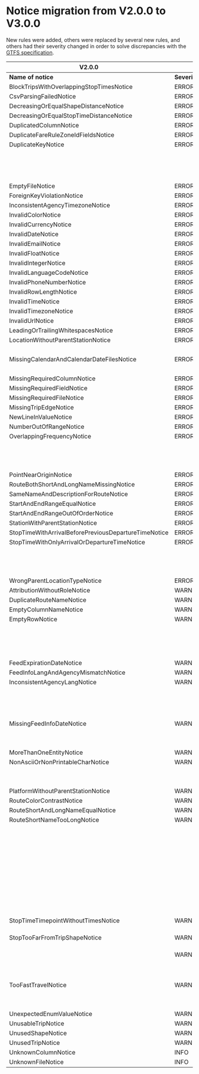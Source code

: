 # Notice migration from V2.0.0 to V3.0.0

New rules were added, others were replaced by several new rules, and others had their severity changed in order to solve discrepancies with the [GTFS specification](https://github.com/google/transit/blob/master/gtfs/spec/en/reference.md).

| V2.0.0                                               |          | V3.0.0                                                                                                                                                                           |          | Comments                                                                                                                                                         |
| ---------------------------------------------------- | -------- | -------------------------------------------------------------------------------------------------------------------------------------------------------------------------------- | -------- | ---------------------------------------------------------------------------------------------------------------------------------------------------------------- |
| **Name of notice**                                   |**Severity**| **Name of notice**                                                                                                                                                               |**Severity**|
| BlockTripsWithOverlappingStopTimesNotice             | ERROR    | [BlockTripsWithOverlappingStopTimesNotice](https://github.com/MobilityData/gtfs-validator/blob/master/RULES.md#BlockTripsWithOverlappingStopTimesNotice)                         | ERROR    |                                                                                                                                                                  |
| CsvParsingFailedNotice                               | ERROR    | [CsvParsingFailedNotice](https://github.com/MobilityData/gtfs-validator/blob/master/RULES.md#csvparsingfailednotice)                                                             | ERROR    |                                                                                                                                                                  |
| DecreasingOrEqualShapeDistanceNotice                 | ERROR    | [DecreasingOrEqualShapeDistanceNotice](https://github.com/MobilityData/gtfs-validator/blob/master/RULES.md#decreasingorequalshapedistancenotice)                                 | ERROR    |                                                                                                                                                                  |
| DecreasingOrEqualStopTimeDistanceNotice              | ERROR    | [DecreasingOrEqualStopTimeDistanceNotice](https://github.com/MobilityData/gtfs-validator/blob/master/RULES.md#decreasingorequalstoptimedistancenotice)                           | ERROR    |                                                                                                                                                                  |
| DuplicatedColumnNotice                               | ERROR    | [DuplicatedColumnNotice](https://github.com/MobilityData/gtfs-validator/blob/master/RULES.md#duplicatedcolumnnotice)                                                             | ERROR    |                                                                                                                                                                  |
| DuplicateFareRuleZoneIdFieldsNotice                  | ERROR    | [DuplicateFareRuleZoneIdFieldsNotice](https://github.com/MobilityData/gtfs-validator/blob/master/RULES.md#duplicatefarerulezoneidfieldsnotice)                                   | ERROR    |                                                                                                                                                                  |
| DuplicateKeyNotice                                   | ERROR    | [DuplicateKeyNotice](https://github.com/MobilityData/gtfs-validator/blob/master/RULES.md#duplicatekeynotice)                                                                     | ERROR    |                                                                                                                                                                  |
|                                                      |          | [EmptyColumnNameNotice](https://github.com/MobilityData/gtfs-validator/blob/master/RULES.md#emptycolumnnamenotice)                                                               | ERROR    | This rule was previously a WARNING and it was upgraded to solve a discrepancy with the GTFS specification                                                        |
| EmptyFileNotice                                      | ERROR    | [EmptyFileNotice](https://github.com/MobilityData/gtfs-validator/blob/master/RULES.md#emptyfilenotice)                                                                           | ERROR    |                                                                                                                                                                  |
| ForeignKeyViolationNotice                            | ERROR    | [ForeignKeyViolationNotice](https://github.com/MobilityData/gtfs-validator/blob/master/RULES.md#foreignkeyviolationnotice)                                                       | ERROR    |                                                                                                                                                                  |
| InconsistentAgencyTimezoneNotice                     | ERROR    | [InconsistentAgencyTimezoneNotice](https://github.com/MobilityData/gtfs-validator/blob/master/RULES.md#inconsistentagencytimezonenotice)                                         | ERROR    |                                                                                                                                                                  |
| InvalidColorNotice                                   | ERROR    | [InvalidColorNotice](https://github.com/MobilityData/gtfs-validator/blob/master/RULES.md#invalidcolornotice)                                                                     | ERROR    |                                                                                                                                                                  |
| InvalidCurrencyNotice                                | ERROR    | [InvalidCurrencyNotice](https://github.com/MobilityData/gtfs-validator/blob/master/RULES.md#invalidcurrencynotice)                                                               | ERROR    |                                                                                                                                                                  |
| InvalidDateNotice                                    | ERROR    | [InvalidDateNotice](https://github.com/MobilityData/gtfs-validator/blob/master/RULES.md#invaliddatenotice)                                                                       | ERROR    |                                                                                                                                                                  |
| InvalidEmailNotice                                   | ERROR    | [InvalidEmailNotice](https://github.com/MobilityData/gtfs-validator/blob/master/RULES.md#invalidemailnotice)                                                                     | ERROR    |                                                                                                                                                                  |
| InvalidFloatNotice                                   | ERROR    | [InvalidFloatNotice](https://github.com/MobilityData/gtfs-validator/blob/master/RULES.md#invalidfloatnotice)                                                                     | ERROR    |                                                                                                                                                                  |
| InvalidIntegerNotice                                 | ERROR    | [InvalidIntegerNotice](https://github.com/MobilityData/gtfs-validator/blob/master/RULES.md#invalidintegernotice)                                                                 | ERROR    |                                                                                                                                                                  |
| InvalidLanguageCodeNotice                            | ERROR    | [InvalidLanguageCodeNotice](https://github.com/MobilityData/gtfs-validator/blob/master/RULES.md#invalidlanguagecodenotice)                                                       | ERROR    |                                                                                                                                                                  |
| InvalidPhoneNumberNotice                             | ERROR    | [InvalidPhoneNumberNotice](https://github.com/MobilityData/gtfs-validator/blob/master/RULES.md#invalidphonenumbernotice)                                                         | ERROR    | The code was updated                                                                                                                                                |
| InvalidRowLengthNotice                               | ERROR    | [InvalidRowLengthNotice](https://github.com/MobilityData/gtfs-validator/blob/master/RULES.md#invalidrowlengthnotice)                                                             | ERROR    |                                                                                                                                                                  |
| InvalidTimeNotice                                    | ERROR    | [InvalidTimeNotice](https://github.com/MobilityData/gtfs-validator/blob/master/RULES.md#invalidtimenotice)                                                                       | ERROR    |                                                                                                                                                                  |
| InvalidTimezoneNotice                                | ERROR    | [InvalidTimezoneNotice](https://github.com/MobilityData/gtfs-validator/blob/master/RULES.md#invalidtimezonenotice)                                                               | ERROR    |                                                                                                                                                                  |
| InvalidUrlNotice                                     | ERROR    | [InvalidUrlNotice](https://github.com/MobilityData/gtfs-validator/blob/master/RULES.md#invalidurlnotice)                                                                         | ERROR    |                                                                                                                                                                  |
| LeadingOrTrailingWhitespacesNotice                   | ERROR    |                                                                                                                                                                                  |          |                                                                                                                                                                  |
| LocationWithoutParentStationNotice                   | ERROR    | [LocationWithoutParentStationNotice](https://github.com/MobilityData/gtfs-validator/blob/master/RULES.md#locationwithoutparentstationnotice)                                     | ERROR    |                                                                                                                                                                  |
|                                                      |          | [LocationWithUnexpectedStopTimeNotice](https://github.com/MobilityData/gtfs-validator/blob/master/RULES.md#locationwithunexpectedstoptimenotice)                                 | ERROR    | New rule                                                                                                                                                         |
| MissingCalendarAndCalendarDateFilesNotice            | ERROR    | [MissingCalendarAndCalendarDateFilesNotice](https://github.com/MobilityData/gtfs-validator/blob/master/RULES.md#missingcalendarandcalendardatefilesnotice)                       | ERROR    |                                                                                                                                                                  |
|                                                      |          | [MissinglevelIdNotice](https://github.com/MobilityData/gtfs-validator/blob/master/RULES.md#missinglevelidnotice)                                                                 | ERROR    | New rule                                                                                                                                                         |
| MissingRequiredColumnNotice                          | ERROR    | [MissingRequiredColumnNotice](https://github.com/MobilityData/gtfs-validator/blob/master/RULES.md#missingrequiredcolumnnotice)                                                   | ERROR    |                                                                                                                                                                  |
| MissingRequiredFieldNotice                           | ERROR    | [MissingRequiredFieldNotice](https://github.com/MobilityData/gtfs-validator/blob/master/RULES.md#missingrequiredfieldnotice)                                                     | ERROR    |                                                                                                                                                                  |
| MissingRequiredFileNotice                            | ERROR    | [MissingRequiredFileNotice](https://github.com/MobilityData/gtfs-validator/blob/master/RULES.md#missingrequiredfilenotice)                                                       | ERROR    |                                                                                                                                                                  |
| MissingTripEdgeNotice                                | ERROR    | [MissingTripEdgeNotice](https://github.com/MobilityData/gtfs-validator/blob/master/RULES.md#missingtripedgenotice)                                                               | ERROR    |                                                                                                                                                                  |
| NewLineInValueNotice                                 | ERROR    | [NewLineInValueNotice](https://github.com/MobilityData/gtfs-validator/blob/master/RULES.md#newlineinvaluenotice)                                                                 | ERROR    |                                                                                                                                                                  |
| NumberOutOfRangeNotice                               | ERROR    | [NumberOutOfRangeNotice](https://github.com/MobilityData/gtfs-validator/blob/master/RULES.md#numberoutofrangenotice)                                                             | ERROR    |                                                                                                                                                                  |
| OverlappingFrequencyNotice                           | ERROR    | [OverlappingFrequencyNotice](https://github.com/MobilityData/gtfs-validator/blob/master/RULES.md#overlappingfrequencynotice)                                                     | ERROR    |                                                                                                                                                                  |
|                                                      |          | [PathwayToPlatformWithBoardingAreasNotice](https://github.com/MobilityData/gtfs-validator/blob/master/RULES.md#pathwaytoplatformwithboardingareasnotice)                         | ERROR    | New rule                                                                                                                                                         |
|                                                      |          | [PathwayToWrongLocationTypeNotice](https://github.com/MobilityData/gtfs-validator/blob/master/RULES.md#pathwaytowronglocationtypenotice)                                         | ERROR    | New rule                                                                                                                                                         |
|                                                      |          | [PathwayUnreachableLocationNotice](https://github.com/MobilityData/gtfs-validator/blob/master/RULES.md#pathwayunreachablelocationnotice)                                         | ERROR      | New rule                                       
| PointNearOriginNotice                                | ERROR    | [PointNearOriginNotice](https://github.com/MobilityData/gtfs-validator/blob/master/RULES.md#PointNearOriginNotice)                                                               | ERROR    |                                                                                                                                                                  |
| RouteBothShortAndLongNameMissingNotice               | ERROR    | [RouteBothShortAndLongNameMissingNotice](https://github.com/MobilityData/gtfs-validator/blob/master/RULES.md#routebothshortandlongnamemissingnotice)                             | ERROR    |                                                                                                                                                                  |
| SameNameAndDescriptionForRouteNotice                 | ERROR    |                                                                                                                                                                                  |          |                                                                                                                                                                  |
| StartAndEndRangeEqualNotice                          | ERROR    | [StartAndEndRangeEqualNotice](https://github.com/MobilityData/gtfs-validator/blob/master/RULES.md#startandendrangeequalnotice)                                                   | ERROR    |                                                                                                                                                                  |
| StartAndEndRangeOutOfOrderNotice                     | ERROR    | [StartAndEndRangeOutOfOrderNotice](https://github.com/MobilityData/gtfs-validator/blob/master/RULES.md#startandendrangeoutofordernotice)                                         | ERROR    |                                                                                                                                                                  |
| StationWithParentStationNotice                       | ERROR    | [StationWithParentStationNotice](https://github.com/MobilityData/gtfs-validator/blob/master/RULES.md#stationwithparentstationnotice)                                             | ERROR    |                                                                                                                                                                  |
| StopTimeWithArrivalBeforePreviousDepartureTimeNotice | ERROR    | [StopTimeWithArrivalBeforePreviousDepartureTimeNotice](https://github.com/MobilityData/gtfs-validator/blob/master/RULES.md#stoptimewitharrivalbeforepreviousdeparturetimenotice) | ERROR    |                                                                                                                                                                  |
| StopTimeWithOnlyArrivalOrDepartureTimeNotice         | ERROR    | [StopTimeWithOnlyArrivalOrDepartureTimeNotice](https://github.com/MobilityData/gtfs-validator/blob/master/RULES.md#stoptimewithonlyarrivalordeparturetimenotice)                 | ERROR    |                                                                                                                                                                  |
|                                                      |          | [StopWithoutZoneIdNotice](https://github.com/MobilityData/gtfs-validator/blob/master/RULES.md#stopwithoutzoneidnotice)                                                           | ERROR    | New rule                                                                                                                                                         |
|                                                      |          | [TranslationForeignKeyViolationNotice](https://github.com/MobilityData/gtfs-validator/blob/master/RULES.md#translationforeignkeyviolationnotice)                                 | ERROR      | New rule                                           
|                                                      |          | [TranslationUnexpectedValueNotice](https://github.com/MobilityData/gtfs-validator/blob/master/RULES.md#translationunexpectedvaluenotice)                                         | ERROR    | New rule                                                                                                                                                         |
| WrongParentLocationTypeNotice                        | ERROR    | [WrongParentLocationTypeNotice](https://github.com/MobilityData/gtfs-validator/blob/master/RULES.md#wrongparentlocationtypenotice)                                               | ERROR    |                                                                                                                                                                  |
| AttributionWithoutRoleNotice                         | WARNING  | [AttributionWithoutRoleNotice](https://github.com/MobilityData/gtfs-validator/blob/master/RULES.md#attributionwithoutrolenotice)                                                 | WARNING  |                                                                                                                                                                  |
| DuplicateRouteNameNotice                             | WARNING  | [DuplicateRouteNameNotice](https://github.com/MobilityData/gtfs-validator/blob/master/RULES.md#duplicateroutenamenotice)                                                         | WARNING  |                                                                                                                                                                  |
| EmptyColumnNameNotice                                | WARNING  |                                                                                                                                                                                  |          |                                                                                                                                                                  |
| EmptyRowNotice                                       | WARNING  | [EmptyRowNotice](https://github.com/MobilityData/gtfs-validator/blob/master/RULES.md#emptyrownotice)                                                                             | WARNING  |                                                                                                                                                                  |
|                                                      |          | [FastTravelBetweenConsecutiveStopsNotice](https://github.com/MobilityData/gtfs-validator/blob/master/RULES.md#fasttravelbetweenconsecutivestopsnotice)                           | WARNING  | New rule (replacing [TooFastTravelNotice](https://github.com/MobilityData/gtfs-validator/blob/docs/v2.0.0/RULES.md#TooFastTravelNotice))                         |
|                                                      |          | [FastTravelBetweenFarStopsNotice](https://github.com/MobilityData/gtfs-validator/blob/master/RULES.md#fasttravelbetweenfarstopsnotice)                                           | WARNING  | New rule (replacing [TooFastTravelNotice](https://github.com/MobilityData/gtfs-validator/blob/docs/v2.0.0/RULES.md#TooFastTravelNotice))                         |
| FeedExpirationDateNotice                             | WARNING  | [FeedExpirationDateNotice](https://github.com/MobilityData/gtfs-validator/blob/master/RULES.md#feedexpirationdatenotice)                                                         | WARNING  |                                                                                                                                                                  |
| FeedInfoLangAndAgencyMismatchNotice                  | WARNING  | [FeedInfoLangAndAgencyMismatchNotice](https://github.com/MobilityData/gtfs-validator/blob/master/RULES.md#feedinfolangandagencylangmismatchnotice)                               | WARNING  |                                                                                                                                                                  |
| InconsistentAgencyLangNotice                         | WARNING  | [InconsistentAgencyLangNotice](https://github.com/MobilityData/gtfs-validator/blob/master/RULES.md#inconsistentagencylangnotice)                                                 | WARNING  |                                                                                                                                                                  |
|                                                      |          | [LeadingOrTrailingWhitespacesNotice](https://github.com/MobilityData/gtfs-validator/blob/master/RULES.md#leadingortrailingwhitespacesnotice)                                     | WARNING  | This rule was previously an ERROR and it was downgraded to solve a discrepancy with the GTFS specification                                                       |
| MissingFeedInfoDateNotice                            | WARNING  | [MissingFeedInfoDateNotice](https://github.com/MobilityData/gtfs-validator/blob/master/RULES.md#missingfeedinfodatenotice)                                                       | WARNING  |                                                                                                                                                                  |
|                                                      |          | [MissingTimepointColumnNotice](https://github.com/MobilityData/gtfs-validator/blob/master/RULES.md#morethanoneentitynotice)                                                      | WARNING  | New rule                                                                                                                                                         |
|                                                      |          | [MissingTimepointValueNotice](https://github.com/MobilityData/gtfs-validator/blob/master/RULES.md#morethanoneentitynotice)                                                       | WARNING  | New rule                                                                                                                                                         |
| MoreThanOneEntityNotice                              | WARNING  | [MoreThanOneEntityNotice](https://github.com/MobilityData/gtfs-validator/blob/master/RULES.md#morethanoneentitynotice)                                                           | WARNING  |                                                                                                                                                                  |
| NonAsciiOrNonPrintableCharNotice                     | WARNING  | [NonAsciiOrNonPrintableCharNotice](https://github.com/MobilityData/gtfs-validator/blob/master/RULES.md#nonasciiornonprintablecharnotice)                                         | WARNING  |                                                                                                                                                                  |                                                                                                                  |
|                                                      |          | [PathwayDanglingGenericNodeNotice](https://github.com/MobilityData/gtfs-validator/blob/master/RULES.md#pathwaydanglinggenericnodenotice)                                         | WARNING  | New rule                                                                                                                                                         |
|                                                      |          | [PathwayLoopNotice](https://github.com/MobilityData/gtfs-validator/blob/master/RULES.md#pathwayloopnotice)                                                                       | WARNING  | New rule                                                                                                                                                         |
| PlatformWithoutParentStationNotice                   | WARNING  | [PlatformWithoutParentStationNotice](https://github.com/MobilityData/gtfs-validator/blob/master/RULES.md#platformwithoutparentstationnotice)                                     | WARNING  |                                                                                                                                                                  |
| RouteColorContrastNotice                             | WARNING  | [RouteColorContrastNotice](https://github.com/MobilityData/gtfs-validator/blob/master/RULES.md#routecolorcontrastnotice)                                                         | WARNING  |                                                                                                                                                                  |
| RouteShortAndLongNameEqualNotice                     | WARNING  | [RouteShortAndLongNameEqualNotice](https://github.com/MobilityData/gtfs-validator/blob/master/RULES.md#routeshortandlongnameequalnotice)                                         | WARNING  |                                                                                                                                                                  |
| RouteShortNameTooLongNotice                          | WARNING  | [RouteShortNameTooLongNotice](https://github.com/MobilityData/gtfs-validator/blob/master/RULES.md#routeshortnametoolongnotice)                                                   | WARNING  |                                                                                                                                                                  |
|                                                      |          | [SameNameAndDescriptionForRouteNotice](https://github.com/MobilityData/gtfs-validator/blob/master/RULES.md#samenameanddescriptionforroutenotice)                                 | WARNING  | This rule was previously an ERROR and it was downgraded to solve a discrepancy with the GTFS specification                                                       |
|                                                      |          | [SameNameAndDescriptionForStopNotice](https://github.com/MobilityData/gtfs-validator/blob/master/RULES.md#samenameanddescriptionforstopnotice)                                   | WARNING  | New rule                                                                                                                                                         |
|                                                      |          | [SameRouteAndAgencyUrlNotice](https://github.com/MobilityData/gtfs-validator/blob/master/RULES.md#samerouteandagencyurlnotice)                                                   | WARNING  | New rule                                                                                                                                                         |
|                                                      |          | [SameStopAndAgencyUrlNotice](https://github.com/MobilityData/gtfs-validator/blob/master/RULES.md#samestopandagencyurlnotice)                                                     | WARNING  | New rule                                                                                                                                                         |
|                                                      |          | [SameStopAndRouteUrlNotice](https://github.com/MobilityData/gtfs-validator/blob/master/RULES.md#samestopandrouteurlnotice)                                                       | WARNING  | New rule                                                                                                                                                         |
|                                                      |          | [StopHasTooManyMatchesForShapeNotice](https://github.com/MobilityData/gtfs-validator/blob/master/RULES.md#stopsmatchshapeoutofordernotice)                                       | WARNING  | New rule (replacing [StopTooFarFromTripShapeNotice](https://github.com/MobilityData/gtfs-validator/blob/docs/v2.0.0/RULES.md#stoptoofarfromtripshapenotice))     |
| StopTimeTimepointWithoutTimesNotice                  | WARNING  | [StopTimeTimepointWithoutTimesNotice](https://github.com/MobilityData/gtfs-validator/blob/master/RULES.md#stoptimetimepointwithouttimesnotice)                                   | ERROR    | This rule was improved to solve false positives                                                                                                                  |
| StopTooFarFromTripShapeNotice                        | WARNING  | [StopTooFarFromShapeNotice](https://github.com/MobilityData/gtfs-validator/blob/master/RULES.md#stoptoofarfromshapenotice)                                                       | WARNING  | New rule (replacing the [StopTooFarFromTripShapeNotice](https://github.com/MobilityData/gtfs-validator/blob/docs/v2.0.0/RULES.md#stoptoofarfromtripshapenotice)) |
|                                                      | WARNING  | [StopsMatchShapeOutOfOrderNotice](https://github.com/MobilityData/gtfs-validator/blob/master/RULES.md#stophastoomanymatchesforshapenotice)                                       | WARNING  | New rule (replacing [StopTooFarFromTripShapeNotice](https://github.com/MobilityData/gtfs-validator/blob/docs/v2.0.0/RULES.md#stoptoofarfromtripshapenotice))     |
|                                                      |          | [StopTooFarFromShapeUsingUserDistanceNotice](https://github.com/MobilityData/gtfs-validator/blob/master/RULES.md#stoptoofarfromshapeusinguserdistancenotice)                     | WARNING  | New rule (replacing [StopTooFarFromTripShapeNotice](https://github.com/MobilityData/gtfs-validator/blob/docs/v2.0.0/RULES.md#stoptoofarfromtripshapenotice))     |
| TooFastTravelNotice                                  | WARNING  |                                                                                                                                                                                  |          |                                                                                                                                                                  |
|                                                      |          | [StopWithoutStopTimeNotice](https://github.com/MobilityData/gtfs-validator/blob/master/RULES.md#stopwithoutstoptimenotice)                                                       | WARNING  | New rule                                                                                                                                                         |                                                                                                              |
|                                                      |          | [TranslationUnknownTableNameNotice](https://github.com/MobilityData/gtfs-validator/blob/master/RULES.md#translationunknowntablenamenotice)                                       | WARNING  | New rule                                                                                                                                                         |
| UnexpectedEnumValueNotice                            | WARNING  | [UnexpectedEnumValueNotice](https://github.com/MobilityData/gtfs-validator/blob/master/RULES.md#unexpectedenumvaluenotice)                                                       | WARNING  |                                                                                                                                                                  |
| UnusableTripNotice                                   | WARNING  | [UnusableTripNotice](https://github.com/MobilityData/gtfs-validator/blob/master/RULES.md#unexpectedenumvaluenotice)                                                              | WARNING  |                                                                                                                                                                  |
| UnusedShapeNotice                                    | WARNING  | [UnusedShapeNotice](https://github.com/MobilityData/gtfs-validator/blob/master/RULES.md#unusedshapenotice)                                                                       | WARNING  |                                                                                                                                                                  |
| UnusedTripNotice                                     | WARNING  | [UnusedTripNotice](https://github.com/MobilityData/gtfs-validator/blob/master/RULES.md#unusedtripnotice)                                                                         | WARNING  |                                                                                                                                                                  |
| UnknownColumnNotice                                  | INFO     | [UnknownColumnNotice](https://github.com/MobilityData/gtfs-validator/blob/master/RULES.md#unknowncolumnnotice)                                                                   | INFO     |                                                                                                                                                                  |
| UnknownFileNotice                                    | INFO     | [UnknownFileNotice](https://github.com/MobilityData/gtfs-validator/blob/master/RULES.md#unknownfilenotice)                                                                       | INFO     |
